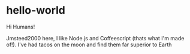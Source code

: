# hello-world

Hi Humans!

Jmsteed2000 here, I like Node.js and Coffeescript (thats what I'm made of!).
I've had tacos on the moon and find them far superior to Earth 
